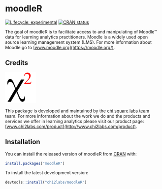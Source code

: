 
<!-- README.md is generated from README.Rmd. Please edit that file -->

# moodleR

<!-- badges: start -->

[![Lifecycle:
experimental](https://img.shields.io/badge/lifecycle-experimental-orange.svg)](https://lifecycle.r-lib.org/articles/stages.html#experimental)
[![CRAN
status](https://www.r-pkg.org/badges/version/moodleR)](https://CRAN.R-project.org/package=moodleR)
<!-- badges: end -->

The goal of moodleR is to facilitate access to and manipulating of
Moodle™ data for learning analytics practitioners. Moodle is a widely
used open source learning management system (LMS). For more information
about Moodle go to [www.moodle.org](https://moodle.org/).

## Credits

<img src="man/figures/chi2labs.png" width=100 /><br>

This package is developed and maintained by the [chi square labs
team](https://www.chi2labs.com/about) team. For more information about
the work we do and the products and services we offer in learning
analytics please visit our product page:
[www.chi2labs.com/product](http://www.chi2labs.com/product).

## Installation

You can install the released version of moodleR from
[CRAN](https://CRAN.R-project.org) with:

``` r
install.packages("moodleR")
```

To install the latest development version:

``` r
devtools::install("chi2labs/moodleR")
```
